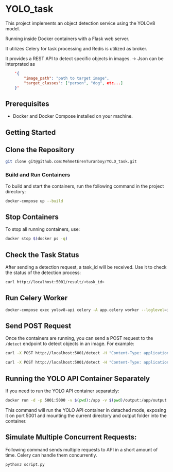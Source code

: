 # YOLO_task

This project implements an object detection service using the YOLOv8 model. 

Running inside Docker containers with a Flask web server.

It utilizes Celery for task processing and Redis is utilized as broker.

It provides a REST API to detect specific objects in images.
    -> Json can be interprated as
```JSON
    '{
        "image_path": "path to target image", 
        "target_classes": ["person", "dog", etc...]
    }'
```


## Prerequisites

- Docker and Docker Compose installed on your machine.

## Getting Started

## Clone the Repository
```bash
git clone git@github.com:MehmetErenTuranboy/YOLO_task.git
```


### Build and Run Containers

To build and start the containers, run the following command in the project directory:

```bash
docker-compose up --build
```

## Stop Containers

To stop all running containers, use:

```bash
docker stop $(docker ps -q)
```

## Check the Task Status
After sending a detection request, a task_id will be received. Use it to check the status of the detection process:

```bash
curl http://localhost:5001/result/<task_id>
```

## Run Celery Worker
```bash
docker-compose exec yolov8-api celery -A app.celery worker --loglevel=info
```

## Send POST Request

Once the containers are running, you can send a POST request to the `/detect` endpoint to detect objects in an image. For example:

```bash
curl -X POST http://localhost:5001/detect -H "Content-Type: application/json" -d '{"image_path": "testanimal.jpg", "target_classes": ["zebra"]}'
```

```bash
curl -X POST http://localhost:5001/detect -H "Content-Type: application/json" -d '{"image_path": "testb.png", "target_classes": ["person"]}'
```

## Running the YOLO API Container Separately

If you need to run the YOLO API container separately:

```bash
docker run -d -p 5001:5000 -v $(pwd):/app -v $(pwd)/output:/app/output yolov8-api
```

This command will run the YOLO API container in detached mode, exposing it on port 5001 and mounting the current directory and output folder into the container.

## Simulate Multiple Concurrent Requests:
Following command sends multiple requests to API in a short amount of time. Celery can handle them concurrently.
```bash
python3 script.py
```
